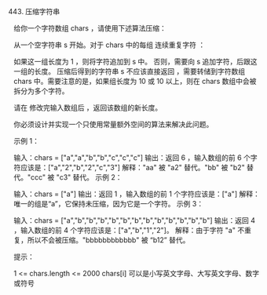 443. 压缩字符串

给你一个字符数组 chars ，请使用下述算法压缩：

从一个空字符串 s 开始。对于 chars 中的每组 连续重复字符 ：

如果这一组长度为 1 ，则将字符追加到 s 中。
否则，需要向 s 追加字符，后跟这一组的长度。
压缩后得到的字符串 s 不应该直接返回 ，需要转储到字符数组 chars 中。需要注意的是，如果组长度为 10 或 10 以上，则在 chars 数组中会被拆分为多个字符。

请在 修改完输入数组后 ，返回该数组的新长度。

你必须设计并实现一个只使用常量额外空间的算法来解决此问题。

 

示例 1：

输入：chars = ["a","a","b","b","c","c","c"]
输出：返回 6 ，输入数组的前 6 个字符应该是：["a","2","b","2","c","3"]
解释："aa" 被 "a2" 替代。"bb" 被 "b2" 替代。"ccc" 被 "c3" 替代。
示例 2：

输入：chars = ["a"]
输出：返回 1 ，输入数组的前 1 个字符应该是：["a"]
解释：唯一的组是“a”，它保持未压缩，因为它是一个字符。
示例 3：

输入：chars = ["a","b","b","b","b","b","b","b","b","b","b","b","b"]
输出：返回 4 ，输入数组的前 4 个字符应该是：["a","b","1","2"]。
解释：由于字符 "a" 不重复，所以不会被压缩。"bbbbbbbbbbbb" 被 “b12” 替代。
 

提示：

1 <= chars.length <= 2000
chars[i] 可以是小写英文字母、大写英文字母、数字或符号